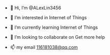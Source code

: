 - 👋 Hi, I’m @ALexLin3456
- 👀 I’m interested in Internet of Things
- 🌱 I’m currently learning Internet of Things

- 💞️ I’m looking to collaborate on Get more help
- 📫  my email 116181038@qq.com

<!---
ALexLin3456/ALexLin3456 is a ✨ special ✨ repository because its `README.md` (this file) appears on your GitHub profile.
You can click the Preview link to take a look at your changes.
--->
